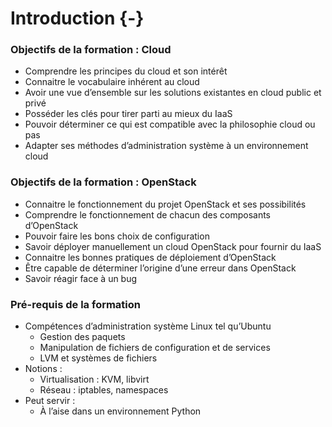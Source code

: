 # Introduction {-}

### Objectifs de la formation : Cloud

-   Comprendre les principes du cloud et son intérêt
-   Connaitre le vocabulaire inhérent au cloud
-   Avoir une vue d’ensemble sur les solutions existantes en cloud public et privé
-   Posséder les clés pour tirer parti au mieux du IaaS
-   Pouvoir déterminer ce qui est compatible avec la philosophie cloud ou pas
-   Adapter ses méthodes d’administration système à un environnement cloud

### Objectifs de la formation : OpenStack

-   Connaitre le fonctionnement du projet OpenStack et ses possibilités
-   Comprendre le fonctionnement de chacun des composants d’OpenStack
-   Pouvoir faire les bons choix de configuration
-   Savoir déployer manuellement un cloud OpenStack pour fournir du IaaS
-   Connaitre les bonnes pratiques de déploiement d’OpenStack
-   Être capable de déterminer l’origine d’une erreur dans OpenStack
-   Savoir réagir face à un bug

### Pré-requis de la formation

-   Compétences d’administration système Linux tel qu’Ubuntu
    -   Gestion des paquets
    -   Manipulation de fichiers de configuration et de services
    -   LVM et systèmes de fichiers
-   Notions :
    -   Virtualisation : KVM, libvirt
    -   Réseau : iptables, namespaces
-   Peut servir :
    -   À l’aise dans un environnement Python

